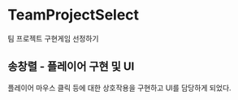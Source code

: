 # TeamProjectSelect
 팀 프로젝트 구현게임 선정하기
## 송창렬 - 플레이어 구현 및 UI
플레이어 마우스 클릭 등에 대한 상호작용을 구현하고
UI를 담당하게 되었다.
